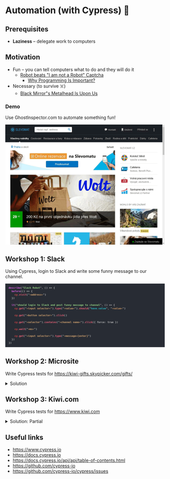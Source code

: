 # Automation (with Cypress) 🤖

## Prerequisites

* **Laziness** – delegate work to computers

## Motivation

* Fun – you can tell computers what to do and they will do it
  * [Robot beats "I am not a Robot" Captcha](https://www.youtube.com/watch?v=fsF7enQY8uI)
    * [Why Programming Is Important?](https://www.youtube.com/watch?v=Dv7gLpW91DM)
* Necessary (to survive ☠️)
  * [Black Mirror"s Metalhead Is Upon Us](https://www.youtube.com/watch?v=Fvr-uYliHUg)

### Demo

Use GhostInspector.com to automate something fun!

![](./assets/lesson-automation/slevomat.gif)

## Workshop 1: Slack

Using Cypress, login to Slack and write some funny message to our channel.

![](./assets/lesson-automation/cypress.png)

## Workshop 2: Microsite

Write Cypress tests for <https://kiwi-gifts.skypicker.com/gifts/>

<details>
<summary>Solution</summary>

[](./assets/lesson-automation/cypress-on-microsite.js ':include :type=code')
</details>

## Workshop 3: Kiwi.com

Write Cypress tests for <https://www.kiwi.com>

<details>
<summary>Solution: Partial</summary>

[](./assets/lesson-automation/cypress-on-kiwicom.js ':include :type=code')
</details>

## Useful links

* <https://www.cypress.io>
* <https://docs.cypress.io>
* <https://docs.cypress.io/api/api/table-of-contents.html>
* <https://github.com/cypress-io>
* <https://github.com/cypress-io/cypress/issues>
